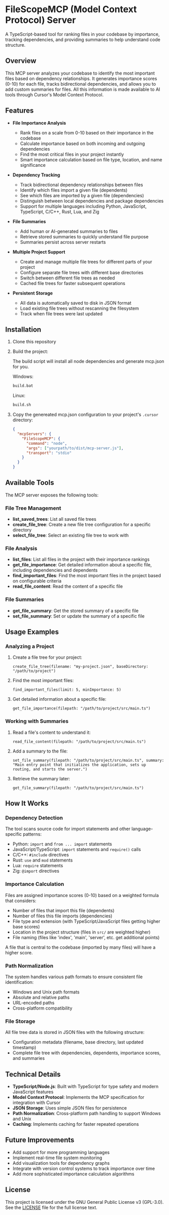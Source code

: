 # FileScopeMCP (Model Context Protocol) Server

A TypeScript-based tool for ranking files in your codebase by importance, tracking dependencies, and providing summaries to help understand code structure.

## Overview

This MCP server analyzes your codebase to identify the most important files based on dependency relationships. It generates importance scores (0-10) for each file, tracks bidirectional dependencies, and allows you to add custom summaries for files. All this information is made available to AI tools through Cursor's Model Context Protocol.

## Features

- **File Importance Analysis**
  - Rank files on a scale from 0-10 based on their importance in the codebase
  - Calculate importance based on both incoming and outgoing dependencies
  - Find the most critical files in your project instantly
  - Smart importance calculation based on file type, location, and name significance

- **Dependency Tracking**
  - Track bidirectional dependency relationships between files
  - Identify which files import a given file (dependents)
  - See which files are imported by a given file (dependencies)
  - Distinguish between local dependencies and package dependencies
  - Support for multiple languages including Python, JavaScript, TypeScript, C/C++, Rust, Lua, and Zig

- **File Summaries**
  - Add human or AI-generated summaries to files
  - Retrieve stored summaries to quickly understand file purpose
  - Summaries persist across server restarts

- **Multiple Project Support**
  - Create and manage multiple file trees for different parts of your project
  - Configure separate file trees with different base directories
  - Switch between different file trees as needed
  - Cached file trees for faster subsequent operations

- **Persistent Storage**
  - All data is automatically saved to disk in JSON format
  - Load existing file trees without rescanning the filesystem
  - Track when file trees were last updated

## Installation

1. Clone this repository
2. Build the project:

   The build script will install all node dependencies and generate mcp.json for you.

   Windows:
   ```bash
   build.bat
   ```

   Linux:
   ```bash
   build.sh
   ```
3. Copy the genereated mcp.json configuration to your project's `.cursor` directory:
   ```json
   {
     "mcpServers": {
       "FileScopeMCP": {
         "command": "node",
         "args": ["yourpath/to/dist/mcp-server.js"],
         "transport": "stdio"
       }
     }
   }
   ```

## Available Tools

The MCP server exposes the following tools:

### File Tree Management

- **list_saved_trees**: List all saved file trees
- **create_file_tree**: Create a new file tree configuration for a specific directory
- **select_file_tree**: Select an existing file tree to work with

### File Analysis

- **list_files**: List all files in the project with their importance rankings
- **get_file_importance**: Get detailed information about a specific file, including dependencies and dependents
- **find_important_files**: Find the most important files in the project based on configurable criteria
- **read_file_content**: Read the content of a specific file

### File Summaries

- **get_file_summary**: Get the stored summary of a specific file
- **set_file_summary**: Set or update the summary of a specific file

## Usage Examples

### Analyzing a Project

1. Create a file tree for your project:
   ```
   create_file_tree(filename: "my-project.json", baseDirectory: "/path/to/project")
   ```

2. Find the most important files:
   ```
   find_important_files(limit: 5, minImportance: 5)
   ```

3. Get detailed information about a specific file:
   ```
   get_file_importance(filepath: "/path/to/project/src/main.ts")
   ```

### Working with Summaries

1. Read a file's content to understand it:
   ```
   read_file_content(filepath: "/path/to/project/src/main.ts")
   ```

2. Add a summary to the file:
   ```
   set_file_summary(filepath: "/path/to/project/src/main.ts", summary: "Main entry point that initializes the application, sets up routing, and starts the server.")
   ```

3. Retrieve the summary later:
   ```
   get_file_summary(filepath: "/path/to/project/src/main.ts")
   ```

## How It Works

### Dependency Detection

The tool scans source code for import statements and other language-specific patterns:
- Python: `import` and `from ... import` statements
- JavaScript/TypeScript: `import` statements and `require()` calls
- C/C++: `#include` directives
- Rust: `use` and `mod` statements
- Lua: `require` statements
- Zig: `@import` directives

### Importance Calculation

Files are assigned importance scores (0-10) based on a weighted formula that considers:
- Number of files that import this file (dependents)
- Number of files this file imports (dependencies)
- File type and extension (with TypeScript/JavaScript files getting higher base scores)
- Location in the project structure (files in `src/` are weighted higher)
- File naming (files like 'index', 'main', 'server', etc. get additional points)

A file that is central to the codebase (imported by many files) will have a higher score.

### Path Normalization

The system handles various path formats to ensure consistent file identification:
- Windows and Unix path formats
- Absolute and relative paths
- URL-encoded paths
- Cross-platform compatibility

### File Storage

All file tree data is stored in JSON files with the following structure:
- Configuration metadata (filename, base directory, last updated timestamp)
- Complete file tree with dependencies, dependents, importance scores, and summaries

## Technical Details

- **TypeScript/Node.js**: Built with TypeScript for type safety and modern JavaScript features
- **Model Context Protocol**: Implements the MCP specification for integration with Cursor
- **JSON Storage**: Uses simple JSON files for persistence
- **Path Normalization**: Cross-platform path handling to support Windows and Unix
- **Caching**: Implements caching for faster repeated operations

## Future Improvements

- Add support for more programming languages
- Implement real-time file system monitoring
- Add visualization tools for dependency graphs
- Integrate with version control systems to track importance over time
- Add more sophisticated importance calculation algorithms

## License

This project is licensed under the GNU General Public License v3 (GPL-3.0). See the [LICENSE](LICENSE) file for the full license text.
